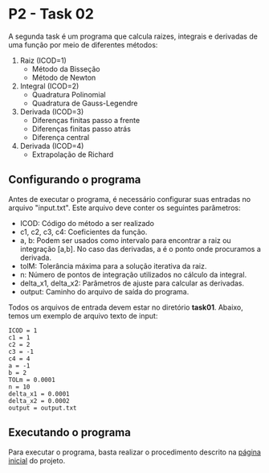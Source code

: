 # P2 - Task 02

A segunda task é um programa que calcula raizes, integrais e derivadas de uma função por meio de diferentes métodos:

1. Raiz (ICOD=1)
    - Método da Bisseção
    - Método de Newton
2. Integral (ICOD=2)
    - Quadratura Polinomial
    - Quadratura de Gauss-Legendre
3. Derivada (ICOD=3)
    - Diferenças finitas passo a frente
    - Diferenças finitas passo atrás
    - Diferença central
4. Derivada (ICOD=4)
    - Extrapolação de Richard

## Configurando o programa

Antes de executar o programa, é necessário configurar suas entradas no arquivo "input.txt". Este arquivo deve conter os seguintes parâmetros:

- ICOD: Código do método a ser realizado
- c1, c2, c3, c4: Coeficientes da função.
- a, b: Podem ser usados como intervalo para encontrar a raiz ou integração [a,b]. No caso das derivadas, a é o ponto onde procuramos a derivada.
- tolM: Tolerância máxima para a solução iterativa da raiz.
- n: Número de pontos de integração utilizados no cálculo da integral.
- delta_x1, delta_x2: Parâmetros de ajuste para calcular as derivadas.
- output: Caminho do arquivo de saída do programa.

Todos os arquivos de entrada devem estar no diretório <b>task01</b>. Abaixo, temos um exemplo de arquivo texto de input:
```
ICOD = 1
c1 = 1
c2 = 2
c3 = -1
c4 = 4
a = -1
b = 2
TOLm = 0.0001
n = 10
delta_x1 = 0.0001
delta_x2 = 0.0002
output = output.txt
```

## Executando o programa

Para executar o programa, basta realizar o procedimento descrito na [página inicial](../../README.md) do projeto.

